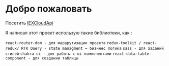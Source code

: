 # Добро пожаловать 

Посетить [IEXCloudApi](https://iex-hamjohni.vercel.app/)

Я написал этот проект использую такие библиотеки, как : 

`react-router-dom - для маршрутизации проекта`
`redux-toolkit / react-redux/ RTK Query - state managment = бизннес логика`
`sass - для заданий стилей`
`chakra ui - для работы с ui компонентами`
`react-data-table-component - для создании таблицы`

